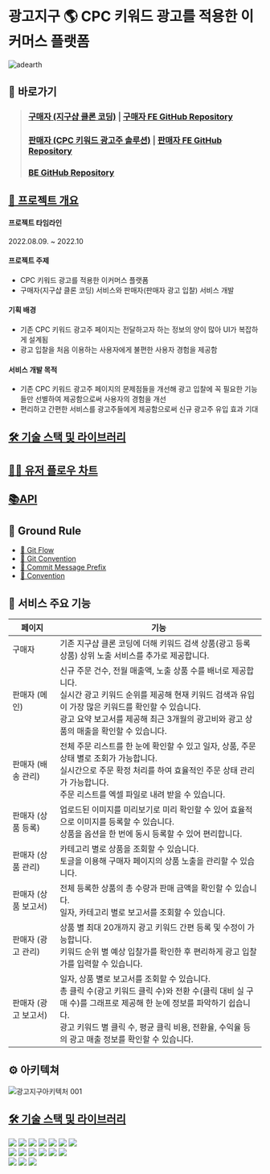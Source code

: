 # 광고지구 🌎 CPC 키워드 광고를 적용한 이커머스 플랫폼
![adearth](https://user-images.githubusercontent.com/105091138/195831143-6d111bdf-cb33-4919-a0c8-d813124c89d7.png)
## 📌 바로가기
> ### [구매자 (지구샵 클론 코딩)](https://adearth.shop) | [구매자 FE GitHub Repository](https://github.com/ad-earth/FE-client)<br />
> ### [판매자 (CPC 키워드 광고주 솔루션)](https://adearth-admin.shop) | [판매자 FE GitHub Repository](https://github.com/ad-earth/FE-admin)<br />
> ### [BE GitHub Repository](https://github.com/ad-earth/BE-server)<br />

## [🙌 프로젝트 개요](https://github.com/ad-earth/FE-client/wiki/Project-Summary)

#### 프로젝트 타임라인
2022.08.09. ~ 2022.10

#### 프로젝트 주제
- CPC 키워드 광고를 적용한 이커머스 플랫폼 
- 구매자(지구샵 클론 코딩) 서비스와 판매자(판매자 광고 입찰) 서비스 개발

#### 기획 배경
- 기존 CPC 키워드 광고주 페이지는 전달하고자 하는 정보의 양이 많아 UI가 복잡하게 설계됨
- 광고 입찰을 처음 이용하는 사용자에게 불편한 사용자 경험을 제공함

#### 서비스 개발 목적
- 기존 CPC 키워드 광고주 페이지의 문제점들을 개선해 광고 입찰에 꼭 필요한 기능들만 선별하여 제공함으로써 사용자의 경험을 개선
- 편리하고 간편한 서비스를 광고주들에게 제공함으로써 신규 광고주 유입 효과 기대

## [🛠 기술 스택 및 라이브러리](https://github.com/ad-earth/FE-client/wiki/Tech-Stack)

## [🧑‍🚀 유저 플로우 차트](https://github.com/ad-earth/FE-client/wiki/Flow-Chart)

## [📚API](https://documenter.getpostman.com/view/18707207/2s7Z7ZnZDy)

## 📗 Ground Rule
* [📖 Git Flow](https://github.com/ad-earth/FE-client/wiki/Git-Flow)
* [📖 Git Convention](https://github.com/ad-earth/FE-client/wiki/Git-Convention)
* [📖 Commit Message Prefix](https://github.com/ad-earth/FE-client/wiki/Commit-Message-Prefix)
* [📖 Convention](https://github.com/ad-earth/FE-client/wiki/Convention)

## 💫 서비스 주요 기능
| 페이지 | 기능 |
|------|------|
| 구매자 | 기존 지구샵 클론 코딩에 더해 키워드 검색 상품(광고 등록 상품) 상위 노출 서비스를 추가로 제공합니다. |
| 판매자 (메인) | 신규 주문 건수, 전월 매출액, 노출 상품 수를 배너로 제공합니다.<br />실시간 광고 키워드 순위를 제공해 현재 키워드 검색과 유입이 가장 많은 키워드를 확인할 수 있습니다.<br />광고 요약 보고서를 제공해 최근 3개월의 광고비와 광고 상품의 매출을 확인할 수 있습니다.|
| 판매자 (배송 관리) | 전체 주문 리스트를 한 눈에 확인할 수 있고 일자, 상품, 주문 상태 별로 조회가 가능합니다.<br />실시간으로 주문 확정 처리를 하여 효율적인 주문 상태 관리가 가능합니다.<br />주문 리스트를 엑셀 파일로 내려 받을 수 있습니다.|
| 판매자 (상품 등록) | 업로드된 이미지를 미리보기로 미리 확인할 수 있어 효율적으로 이미지를 등록할 수 있습니다.<br />상품을 옵션을 한 번에 동시 등록할 수 있어 편리합니다.|
| 판매자 (상품 관리) | 카테고리 별로 상품을 조회할 수 있습니다.<br />토글을 이용해 구매자 페이지의 상품 노출을 관리할 수 있습니다.|
| 판매자 (상품 보고서) | 전체 등록한 상품의 총 수량과 판매 금액을 확인할 수 있습니다.<br />일자, 카테고리 별로 보고서를 조회할 수 있습니다.| 
| 판매자 (광고 관리) | 상품 별 최대 20개까지 광고 키워드 간편 등록 및 수정이 가능합니다.<br />키워드 순위 별 예상 입찰가를 확인한 후 편리하게 광고 입찰가를 입력할 수 있습니다.| 
| 판매자 (광고 보고서) | 일자, 상품 별로 보고서를 조회할 수 있습니다.<br />총 클릭 수(광고 키워드 클릭 수)와 전환 수(클릭 대비 실 구매 수)를 그래프로 제공해 한 눈에 정보를 파악하기 쉽습니다.<br />광고 키워드 별 클릭 수, 평균 클릭 비용, 전환율, 수익율 등의 광고 매출 정보를 확인할 수 있습니다.|

## ⚙️ 아키텍쳐
![광고지구아키텍처 001](https://user-images.githubusercontent.com/105091138/195766564-08299428-e979-49f0-97c8-7a130a7b106c.jpeg)

## [🛠 기술 스택 및 라이브러리](https://github.com/ad-earth/FE-client/wiki/Tech-Stack)
  <img src="https://img.shields.io/badge/html5-E34F26?style=for-the-badge&logo=html5&logoColor=white"> <img src="https://img.shields.io/badge/css-1572B6?style=for-the-badge&logo=css3&logoColor=white"> <img src="https://img.shields.io/badge/javascript-F7DF1E?style=for-the-badge&logo=javascript&logoColor=black"> <img src="https://img.shields.io/badge/typescript-3178C6?style=for-the-badge&logo=typescript&logoColor=white"> <img src="https://img.shields.io/badge/react-61DAFB?style=for-the-badge&logo=react&logoColor=white"> <img src="https://img.shields.io/badge/reactquery-61DAFB?style=for-the-badge&logo=reactquery&logoColor=white"> <img src="https://img.shields.io/badge/redux_toolkit-764ABC?style=for-the-badge&logo=redux&logoColor=white">
    <br>
<img src="https://img.shields.io/badge/axios-6236FF?style=for-the-badge&logo=axios&logoColor=white"> <img src="https://img.shields.io/badge/aws_route53-232F3E?style=for-the-badge&logo=amazonaws&logoColor=white"> <img src="https://img.shields.io/badge/aws_cloud_front-FF9900?style=for-the-badge&logo=awsfargate&logoColor=white"> <img src="https://img.shields.io/badge/amazon_S3-569A31?style=for-the-badge&logo=amazons3&logoColor=white"> 
<img src="https://img.shields.io/badge/styled_components-DB7093?style=for-the-badge&logo=styledcomponents&logoColor=white"> <img src="https://img.shields.io/badge/indexed_DB-F24E1E?style=for-the-badge&logo=indexed_DB&logoColor=white">
<br>
<img src="https://img.shields.io/badge/git-F05032?style=for-the-badge&logo=git&logoColor=white"></div>
<img src="https://img.shields.io/badge/github-181717?style=for-the-badge&logo=github&logoColor=white"> <img src="https://img.shields.io/badge/github actions-2088FF?style=for-the-badge&logo=github actions&logoColor=white">

<!-- ## 🚀 트러블슈팅 

## 🧑‍🚀 팀원 소개
| 이름 | 개인 깃허브 | 담당 |
|------|------|------|
|------|------|------|
|------|------|------|
|------|------|------|
## 기타
#### API 설계
#### 와이어프레임 및 플로우차트
#### 유저 시나리오 -->
